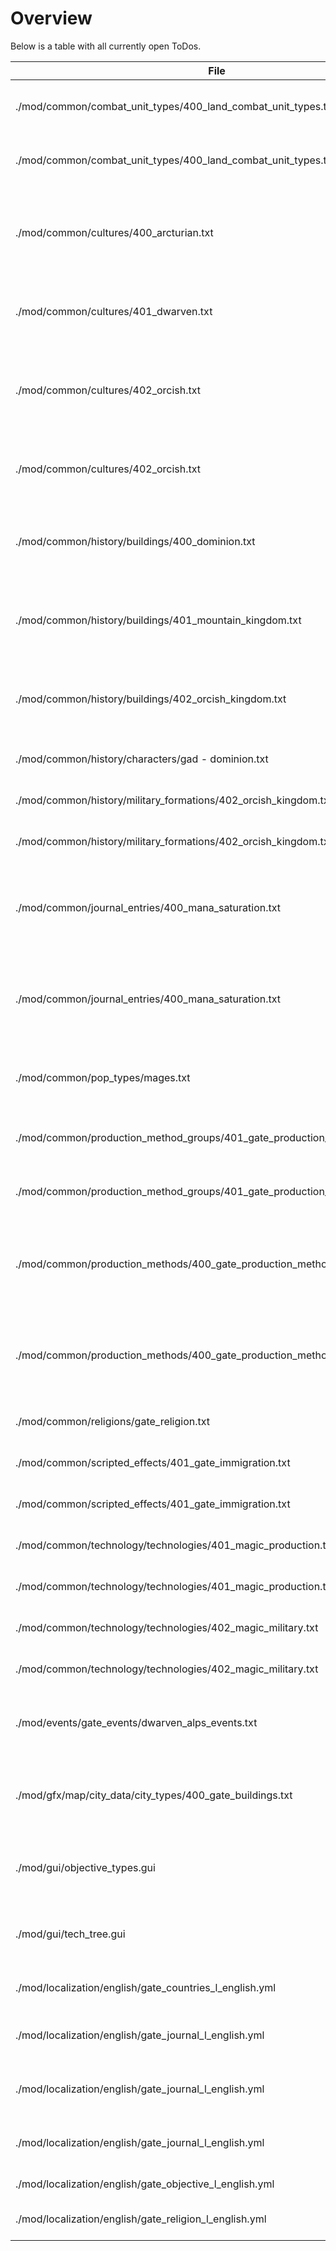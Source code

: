 # Overview

Below is a table with all currently open ToDos.

[//]: # (TODO-START)

| File | Line | ToDo |
| ---- | ---- | ---- |
| ./mod/common/combat_unit_types/400_land_combat_unit_types.txt | 35 | #TODO: Add more image variants |
| ./mod/common/combat_unit_types/400_land_combat_unit_types.txt | 81 | #TODO: Add more image variants |
| ./mod/common/cultures/400_arcturian.txt | 2 | #TODO: Define custom culture (Currently copy of german) |
| ./mod/common/cultures/401_dwarven.txt | 55 | #TODO: Create dwarven graphics & ethnicity |
| ./mod/common/cultures/402_orcish.txt | 2 | #TODO: Define custom culture (Currently copy of dwarven) |
| ./mod/common/cultures/402_orcish.txt | 55 | #TODO: Create dwarven graphics & ethnicity |
| ./mod/common/history/buildings/400_dominion.txt | 1 | #TODO: Define proper buildings for new countries |
| ./mod/common/history/buildings/401_mountain_kingdom.txt | 1 | #TODO: Define proper buildings for new countries |
| ./mod/common/history/buildings/402_orcish_kingdom.txt | 1 | #TODO: Define proper buildings for new countries |
| ./mod/common/history/characters/gad - dominion.txt | 1 | #TODO: Add proper characters |
| ./mod/common/history/military_formations/402_orcish_kingdom.txt | 22 | #TODO: Create character |
| ./mod/common/history/military_formations/402_orcish_kingdom.txt | 72 | #TODO: Create character |
| ./mod/common/journal_entries/400_mana_saturation.txt | 6 | #TODO: Add buttons to do rituals to increase mana saturation |
| ./mod/common/journal_entries/400_mana_saturation.txt | 75 | #TODO: Create event that gives magic to every nation |
| ./mod/common/pop_types/mages.txt | 2 | #TODO: Need to add mages to landowners |
| ./mod/common/production_method_groups/401_gate_production_method_groups.txt | 24 | #TODO: Add proper production method |
| ./mod/common/production_method_groups/401_gate_production_method_groups.txt | 8 | #TODO: Add proper production method |
| ./mod/common/production_methods/400_gate_production_methods.txt | 26 | #TODO: Can we add something like custom tooltip here? |
| ./mod/common/production_methods/400_gate_production_methods.txt | 44 | #TODO: Can we add something like custom tooltip here? |
| ./mod/common/religions/gate_religion.txt | 2 | #TODO: Add proper icon |
| ./mod/common/scripted_effects/401_gate_immigration.txt | 55 | #TODO: Balance this |
| ./mod/common/scripted_effects/401_gate_immigration.txt | 65 | #TODO: Balance this |
| ./mod/common/technology/technologies/401_magic_production.txt | 19 | #TODO: Add proper icon |
| ./mod/common/technology/technologies/401_magic_production.txt | 34 | #TODO: Add proper icon |
| ./mod/common/technology/technologies/402_magic_military.txt | 18 | #TODO: Add proper icon |
| ./mod/common/technology/technologies/402_magic_military.txt | 34 | #TODO: Add proper icon |
| ./mod/events/gate_events/dwarven_alps_events.txt | 52 | #TODO: Create custom video for this |
| ./mod/gfx/map/city_data/city_types/400_gate_buildings.txt | 1 | #TODO: Needs more definitions for other cultures |
| ./mod/gui/objective_types.gui | 1 | #TODO: Find a way to not overwrite this file |
| ./mod/gui/tech_tree.gui | 1 | #TODO: Find a way to not overwrite this file |
| ./mod/localization/english/gate_countries_l_english.yml | 10 | #TODO: Add proper flavor text |
| ./mod/localization/english/gate_journal_l_english.yml | 34 | #TODO: Flesh out a proper description |
| ./mod/localization/english/gate_journal_l_english.yml | 46 | #TODO: Flesh out a proper description |
| ./mod/localization/english/gate_journal_l_english.yml | 50 | #TODO: Flesh out a proper description |
| ./mod/localization/english/gate_objective_l_english.yml | 11 | #TODO: Flesh out |
| ./mod/localization/english/gate_religion_l_english.yml | 5 | #TODO: Find better name |

[//]: # (TODO-END)